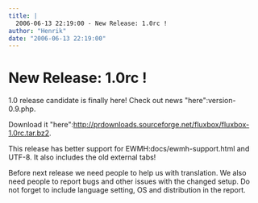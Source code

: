 ```yaml
---
title: |
  2006-06-13 22:19:00 - New Release: 1.0rc !
author: "Henrik"
date: "2006-06-13 22:19:00"
---
```


# New Release: 1.0rc !

1.0 release candidate is finally here! Check out news "here":version-0.9.php.

Download it "here":http://prdownloads.sourceforge.net/fluxbox/fluxbox-1.0rc.tar.bz2.

This release has better support for EWMH:docs/ewmh-support.html and UTF-8.
It also includes the old external tabs!

Before next release we need people to help us with translation. We also
need people to report bugs and other issues with the changed setup. Do
not forget to include language setting, OS and distribution in the report.




